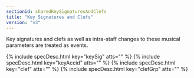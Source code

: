 ```yaml
---
sectionid: sharedKeySignaturesAndClefs
title: "Key Signatures and Clefs"
version: "v3"
---
```




Key signatures and clefs as well as intra-staff changes to these musical parameters
are
treated as events.



{% include specDesc.html key="keySig" atts="" %}
{% include specDesc.html key="keyAccid" atts="" %}
{% include specDesc.html key="clef" atts="" %}
{% include specDesc.html key="clefGrp" atts="" %}



